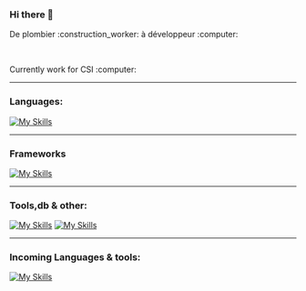 ### Hi there 👋

<p>De plombier :construction_worker: à développeur  :computer:</p>
<br />
<p>Currently work for CSI :computer:</p>

---

### Languages:
[![My Skills](https://skillicons.dev/icons?i=java,js,ts,html,css)](https://skillicons.dev)

---
### Frameworks
[![My Skills](https://skillicons.dev/icons?i=spring,react,vue,nodejs,sass)](https://skillicons.dev)

---
### Tools,db & other:
[![My Skills](https://skillicons.dev/icons?i=vuetify,firebase,tailwind,materialui,figma,postgres,cassandra)](https://skillicons.dev)
[![My Skills](https://skillicons.dev/icons?i=eclipse,vscodium,docker,git,linux)](https://skillicons.dev)

---

### Incoming Languages & tools:
[![My Skills](https://skillicons.dev/icons?i=py,go,lua,mongodb,aws)](https://skillicons.dev)
